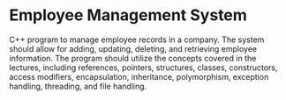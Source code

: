 # Employee Management System
 C++ program to manage employee records in a company. The system should allow for adding, updating, deleting, and retrieving employee information. The program should utilize the concepts covered in the lectures, including references, pointers, structures, classes, constructors, access modifiers, encapsulation, inheritance, polymorphism, exception handling, threading, and file handling.
